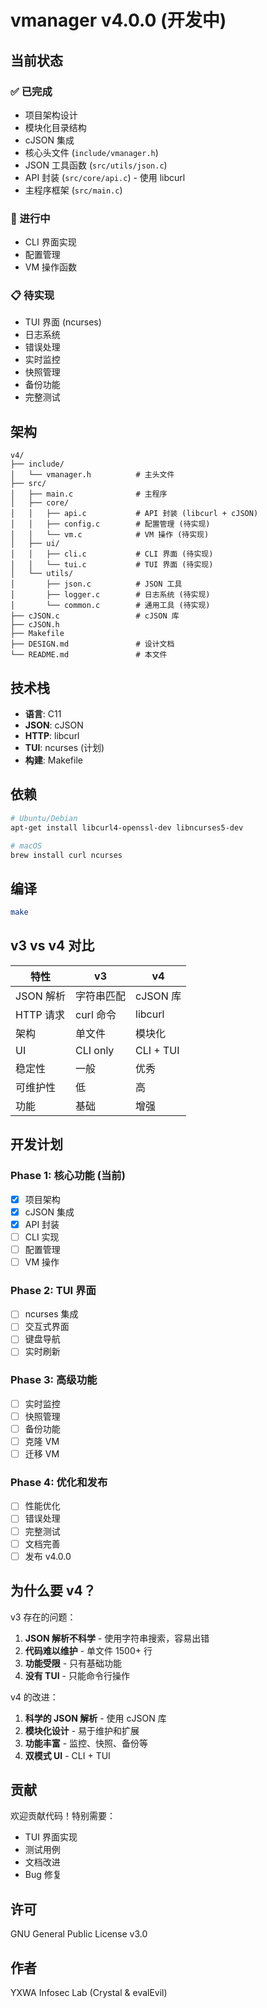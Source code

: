 # vmanager v4.0.0 (开发中)

## 当前状态

### ✅ 已完成
- 项目架构设计
- 模块化目录结构
- cJSON 集成
- 核心头文件 (`include/vmanager.h`)
- JSON 工具函数 (`src/utils/json.c`)
- API 封装 (`src/core/api.c`) - 使用 libcurl
- 主程序框架 (`src/main.c`)

### 🚧 进行中
- CLI 界面实现
- 配置管理
- VM 操作函数

### 📋 待实现
- TUI 界面 (ncurses)
- 日志系统
- 错误处理
- 实时监控
- 快照管理
- 备份功能
- 完整测试

## 架构

```
v4/
├── include/
│   └── vmanager.h          # 主头文件
├── src/
│   ├── main.c              # 主程序
│   ├── core/
│   │   ├── api.c           # API 封装 (libcurl + cJSON)
│   │   ├── config.c        # 配置管理 (待实现)
│   │   └── vm.c            # VM 操作 (待实现)
│   ├── ui/
│   │   ├── cli.c           # CLI 界面 (待实现)
│   │   └── tui.c           # TUI 界面 (待实现)
│   └── utils/
│       ├── json.c          # JSON 工具
│       ├── logger.c        # 日志系统 (待实现)
│       └── common.c        # 通用工具 (待实现)
├── cJSON.c                 # cJSON 库
├── cJSON.h
├── Makefile
├── DESIGN.md               # 设计文档
└── README.md               # 本文件
```

## 技术栈

- **语言**: C11
- **JSON**: cJSON
- **HTTP**: libcurl
- **TUI**: ncurses (计划)
- **构建**: Makefile

## 依赖

```bash
# Ubuntu/Debian
apt-get install libcurl4-openssl-dev libncurses5-dev

# macOS
brew install curl ncurses
```

## 编译

```bash
make
```

## v3 vs v4 对比

| 特性 | v3 | v4 |
|------|----|----|
| JSON 解析 | 字符串匹配 | cJSON 库 |
| HTTP 请求 | curl 命令 | libcurl |
| 架构 | 单文件 | 模块化 |
| UI | CLI only | CLI + TUI |
| 稳定性 | 一般 | 优秀 |
| 可维护性 | 低 | 高 |
| 功能 | 基础 | 增强 |

## 开发计划

### Phase 1: 核心功能 (当前)
- [x] 项目架构
- [x] cJSON 集成
- [x] API 封装
- [ ] CLI 实现
- [ ] 配置管理
- [ ] VM 操作

### Phase 2: TUI 界面
- [ ] ncurses 集成
- [ ] 交互式界面
- [ ] 键盘导航
- [ ] 实时刷新

### Phase 3: 高级功能
- [ ] 实时监控
- [ ] 快照管理
- [ ] 备份功能
- [ ] 克隆 VM
- [ ] 迁移 VM

### Phase 4: 优化和发布
- [ ] 性能优化
- [ ] 错误处理
- [ ] 完整测试
- [ ] 文档完善
- [ ] 发布 v4.0.0

## 为什么要 v4？

v3 存在的问题：
1. **JSON 解析不科学** - 使用字符串搜索，容易出错
2. **代码难以维护** - 单文件 1500+ 行
3. **功能受限** - 只有基础功能
4. **没有 TUI** - 只能命令行操作

v4 的改进：
1. **科学的 JSON 解析** - 使用 cJSON 库
2. **模块化设计** - 易于维护和扩展
3. **功能丰富** - 监控、快照、备份等
4. **双模式 UI** - CLI + TUI

## 贡献

欢迎贡献代码！特别需要：
- TUI 界面实现
- 测试用例
- 文档改进
- Bug 修复

## 许可

GNU General Public License v3.0

## 作者

YXWA Infosec Lab (Crystal & evalEvil)
